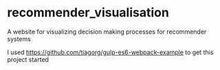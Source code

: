 # recommender_visualisation
A website for visualizing decision making processes for recommender systems

I used https://github.com/tiagorg/gulp-es6-webpack-example to get this project started

